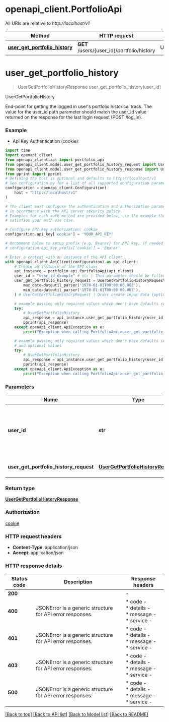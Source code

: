 # openapi_client.PortfolioApi

All URIs are relative to *http://localhost/v1*

Method | HTTP request | Description
------------- | ------------- | -------------
[**user_get_portfolio_history**](PortfolioApi.md#user_get_portfolio_history) | **GET** /users/{user_id}/portfolio/history | UserGetPortfolioHistory


# **user_get_portfolio_history**
> UserGetPortfolioHistoryResponse user_get_portfolio_history(user_id)

UserGetPortfolioHistory

End-point for getting the logged in user's portfolio historical track.  The value for the user_id path parameter should match the user_id value returned on the response for the last login request (POST /log_in).

### Example

* Api Key Authentication (cookie):
```python
import time
import openapi_client
from openapi_client.api import portfolio_api
from openapi_client.model.user_get_portfolio_history_request import UserGetPortfolioHistoryRequest
from openapi_client.model.user_get_portfolio_history_response import UserGetPortfolioHistoryResponse
from pprint import pprint
# Defining the host is optional and defaults to http://localhost/v1
# See configuration.py for a list of all supported configuration parameters.
configuration = openapi_client.Configuration(
    host = "http://localhost/v1"
)

# The client must configure the authentication and authorization parameters
# in accordance with the API server security policy.
# Examples for each auth method are provided below, use the example that
# satisfies your auth use case.

# Configure API key authorization: cookie
configuration.api_key['cookie'] = 'YOUR_API_KEY'

# Uncomment below to setup prefix (e.g. Bearer) for API key, if needed
# configuration.api_key_prefix['cookie'] = 'Bearer'

# Enter a context with an instance of the API client
with openapi_client.ApiClient(configuration) as api_client:
    # Create an instance of the API class
    api_instance = portfolio_api.PortfolioApi(api_client)
    user_id = "user_id_example" # str | This parameter should be filled with your user_id provided on log_in
    user_get_portfolio_history_request = UserGetPortfolioHistoryRequest(
        max_date=dateutil_parser('1970-01-01T00:00:00.00Z'),
        min_date=dateutil_parser('1970-01-01T00:00:00.00Z'),
    ) # UserGetPortfolioHistoryRequest | Order create input data (optional)

    # example passing only required values which don't have defaults set
    try:
        # UserGetPortfolioHistory
        api_response = api_instance.user_get_portfolio_history(user_id)
        pprint(api_response)
    except openapi_client.ApiException as e:
        print("Exception when calling PortfolioApi->user_get_portfolio_history: %s\n" % e)

    # example passing only required values which don't have defaults set
    # and optional values
    try:
        # UserGetPortfolioHistory
        api_response = api_instance.user_get_portfolio_history(user_id, user_get_portfolio_history_request=user_get_portfolio_history_request)
        pprint(api_response)
    except openapi_client.ApiException as e:
        print("Exception when calling PortfolioApi->user_get_portfolio_history: %s\n" % e)
```


### Parameters

Name | Type | Description  | Notes
------------- | ------------- | ------------- | -------------
 **user_id** | **str**| This parameter should be filled with your user_id provided on log_in |
 **user_get_portfolio_history_request** | [**UserGetPortfolioHistoryRequest**](UserGetPortfolioHistoryRequest.md)| Order create input data | [optional]

### Return type

[**UserGetPortfolioHistoryResponse**](UserGetPortfolioHistoryResponse.md)

### Authorization

[cookie](../README.md#cookie)

### HTTP request headers

 - **Content-Type**: application/json
 - **Accept**: application/json


### HTTP response details
| Status code | Description | Response headers |
|-------------|-------------|------------------|
**200** |  |  -  |
**400** | JSONError is a generic structure for API error responses. |  * code -  <br>  * details -  <br>  * message -  <br>  * service -  <br>  |
**401** | JSONError is a generic structure for API error responses. |  * code -  <br>  * details -  <br>  * message -  <br>  * service -  <br>  |
**403** | JSONError is a generic structure for API error responses. |  * code -  <br>  * details -  <br>  * message -  <br>  * service -  <br>  |
**500** | JSONError is a generic structure for API error responses. |  * code -  <br>  * details -  <br>  * message -  <br>  * service -  <br>  |

[[Back to top]](#) [[Back to API list]](../README.md#documentation-for-api-endpoints) [[Back to Model list]](../README.md#documentation-for-models) [[Back to README]](../README.md)


